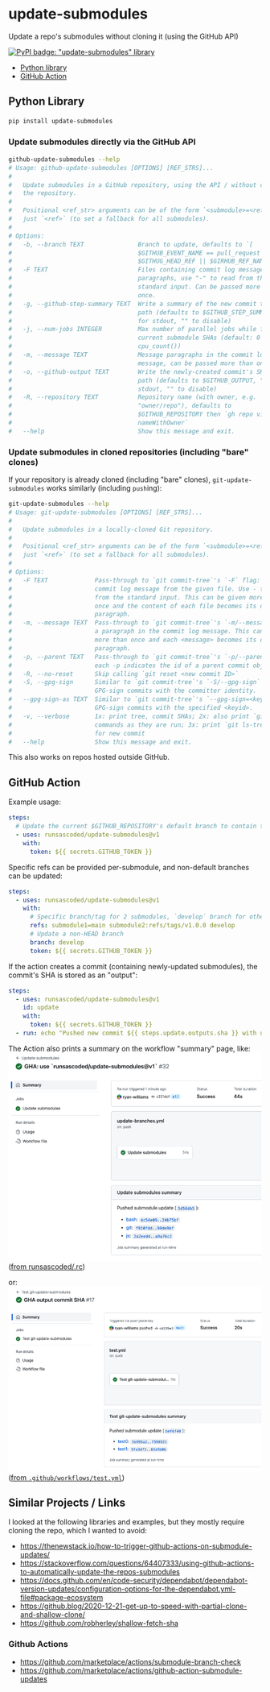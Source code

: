# update-submodules
 Update a repo's submodules without cloning it (using the GitHub API)

[![PyPI badge: "update-submodules" library](https://img.shields.io/pypi/v/update-submodules.svg)](https://pypi.python.org/pypi/update-submodules)

 - [Python library](#python-library)
 - [GitHub Action](#github-action)

## Python Library <a id="python-library"></a>
```bash
pip install update-submodules
```
### Update submodules directly via the GitHub API
```bash
github-update-submodules --help
# Usage: github-update-submodules [OPTIONS] [REF_STRS]...
#
#   Update submodules in a GitHub repository, using the API / without cloning
#   the repository.
#
#   Positional <ref_str> arguments can be of the form `<submodule>=<ref>` or
#   just `<ref>` (to set a fallback for all submodules).
#
# Options:
#   -b, --branch TEXT               Branch to update, defaults to `[
#                                   $GITHUB_EVENT_NAME == pull_request ] &&
#                                   $GITHUG_HEAD_REF || $GIRHUB_REF_NAME`
#   -F TEXT                         Files containing commit log message
#                                   paragraphs, use "-" to read from the
#                                   standard input. Can be passed more than
#                                   once.
#   -g, --github-step-summary TEXT  Write a summary of the new commit to this
#                                   path (defaults to $GITHUB_STEP_SUMMARY, "-"
#                                   for stdout, "" to disable)
#   -j, --num-jobs INTEGER          Max number of parallel jobs while fetching
#                                   current submodule SHAs (default: 0 ⟹
#                                   cpu_count())
#   -m, --message TEXT              Message paragraphs in the commit log
#                                   message, can be passed more than once.
#   -o, --github-output TEXT        Write the newly-created commit's SHA to this
#                                   path (defaults to $GITHUB_OUTPUT, "-" for
#                                   stdout, "" to disable)
#   -R, --repository TEXT           Repository name (with owner, e.g.
#                                   "owner/repo"), defaults to
#                                   $GITHUB_REPOSITORY then `gh repo view --json
#                                   nameWithOwner`
#   --help                          Show this message and exit.
```

### Update submodules in cloned repositories (including "bare" clones)
If your repository is already cloned (including "bare" clones), `git-update-submodules` works similarly (including `push`ing):
```bash
git-update-submodules --help
# Usage: git-update-submodules [OPTIONS] [REF_STRS]...
#
#   Update submodules in a locally-cloned Git repository.
#
#   Positional <ref_str> arguments can be of the form `<submodule>=<ref>` or
#   just `<ref>` (to set a fallback for all submodules).
#
# Options:
#   -F TEXT             Pass-through to `git commit-tree`'s `-F` flag: read the
#                       commit log message from the given file. Use - to read
#                       from the standard input. This can be given more than
#                       once and the content of each file becomes its own
#                       paragraph.
#   -m, --message TEXT  Pass-through to `git commit-tree`'s `-m/--message` flag:
#                       a paragraph in the commit log message. This can be given
#                       more than once and each <message> becomes its own
#                       paragraph.
#   -p, --parent TEXT   Pass-through to `git commit-tree`'s `-p/--parent` flag:
#                       each -p indicates the id of a parent commit object.
#   -R, --no-reset      Skip calling `git reset <new commit ID>`
#   -S, --gpg-sign      Similar to `git commit-tree`'s `-S/--gpg-sign` flag:
#                       GPG-sign commits with the committer identity.
#   --gpg-sign-as TEXT  Similar to `git commit-tree`'s `--gpg-sign=<keyid>`:
#                       GPG-sign commits with the specified <keyid>.
#   -v, --verbose       1x: print tree, commit SHAs; 2x: also print `git`
#                       commands as they are run; 3x: print `git ls-tree` output
#                       for new commit
#   --help              Show this message and exit.
```
This also works on repos hosted outside GitHub.

## GitHub Action <a id="github-action"></a>
Example usage:
```yaml
steps:
  # Update the current $GITHUB_REPOSITORY's default branch to contain the latest SHA on each submodule's default branch
  - uses: runsascoded/update-submodules@v1
    with:
      token: ${{ secrets.GITHUB_TOKEN }}
```

Specific refs can be provided per-submodule, and non-default branches can be updated:
```yaml
steps:
  - uses: runsascoded/update-submodules@v1
    with:
      # Specific branch/tag for 2 submodules, `develop` branch for others
      refs: submodule1=main submodule2:refs/tags/v1.0.0 develop
      # Update a non-HEAD branch
      branch: develop
      token: ${{ secrets.GITHUB_TOKEN }}
```

If the action creates a commit (containing newly-updated submodules), the commit's SHA is stored as an "output":
```yaml
steps:
  - uses: runsascoded/update-submodules@v1
    id: update
    with:
      token: ${{ secrets.GITHUB_TOKEN }}
  - run: echo "Pushed new commit ${{ steps.update.outputs.sha }} with updated submodules"
```

The Action also prints a summary on the workflow "summary" page, like:
[![](screenshots/rc.png)](https://github.com/runsascoded/.rc/actions/runs/5771027368)
([from runsascoded/.rc](https://github.com/runsascoded/.rc/blob/server/.github/workflows/update-branches.yml#L10-L15))

or:
[![](screenshots/test.png)](https://github.com/runsascoded/update-submodules/actions/runs/5757404520)
([from `.github/workflows/test.yml`](./.github/workflows/test.yml))

## Similar Projects / Links
I looked at the following libraries and examples, but they mostly require cloning the repo, which I wanted to avoid:

- https://thenewstack.io/how-to-trigger-github-actions-on-submodule-updates/
- https://stackoverflow.com/questions/64407333/using-github-actions-to-automatically-update-the-repos-submodules
- https://docs.github.com/en/code-security/dependabot/dependabot-version-updates/configuration-options-for-the-dependabot.yml-file#package-ecosystem
- https://github.blog/2020-12-21-get-up-to-speed-with-partial-clone-and-shallow-clone/
- https://github.com/robherley/shallow-fetch-sha

### Github Actions
- https://github.com/marketplace/actions/submodule-branch-check
- https://github.com/marketplace/actions/github-action-submodule-updates
